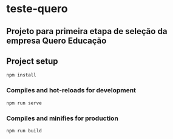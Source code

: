 # teste-quero
## Projeto para primeira etapa de seleção da empresa Quero Educação

## Project setup
```
npm install
```

### Compiles and hot-reloads for development
```
npm run serve
```

### Compiles and minifies for production
```
npm run build
```
